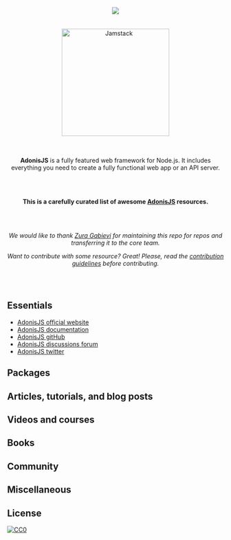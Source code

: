 <div align="center">
  <br /><br />
  <a href="https://awesome.re"><img src="https://awesome.re/badge-flat.svg" /></a>
  <br /><br /><br />
  <img width="250" src="https://res.cloudinary.com/adonis-js/image/upload/v1620729815/logo-color_vxa8sa.png" alt="Jamstack">
  <br /><br /><br />
  <p>
    <strong>AdonisJS</strong> is a fully featured web framework for Node.js. It includes everything you need to create a fully functional web app or an API server.
  </p>
  <br /><br />
  <p>
    <b>
      This is a carefully curated list of awesome <a href="https://adonisjs.com">AdonisJS</a> resources.
    </b>
  </p>
  <br /><br />
  <p>
    <i>
      We would like to thank <a href="https://github.com/zgabievi">Zura Gabievi</a> for maintaining this repo for repos and transferring it to the core team.
    </i>
  </p>
  <p>
    <i>
      Want to contribute with some resource? Great! Please, read the <a href="contributing.md">contribution guidelines</a> before contributing.
    </i>
  </p>
  <br /><br />
</div>

## Essentials

- [AdonisJS official website](http://adonisjs.com)
- [AdonisJS documentation](http://docs.adonisjs.com)
- [AdonisJS gitHub](https://github.com/adonisjs)
- [AdonisJS discussions forum](https://github.com/adonisjs/core/discussions)
- [AdonisJS twitter](https://twitter.com/notifications)

## Packages

## Articles, tutorials, and blog posts

## Videos and courses

## Books

## Community

## Miscellaneous

## License

[![CC0](http://mirrors.creativecommons.org/presskit/buttons/88x31/svg/cc-zero.svg)](https://creativecommons.org/publicdomain/zero/1.0/)
